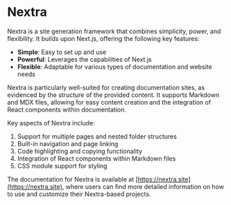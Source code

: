 

  # Nextra

Nextra is a site generation framework that combines simplicity, power, and flexibility. It builds upon Next.js, offering the following key features:

- **Simple**: Easy to set up and use
- **Powerful**: Leverages the capabilities of Next.js
- **Flexible**: Adaptable for various types of documentation and website needs

Nextra is particularly well-suited for creating documentation sites, as evidenced by the structure of the provided content. It supports Markdown and MDX files, allowing for easy content creation and the integration of React components within documentation.

Key aspects of Nextra include:

1. Support for multiple pages and nested folder structures
2. Built-in navigation and page linking
3. Code highlighting and copying functionality
4. Integration of React components within Markdown files
5. CSS module support for styling

The documentation for Nextra is available at [https://nextra.site](https://nextra.site), where users can find more detailed information on how to use and customize their Nextra-based projects.

  
